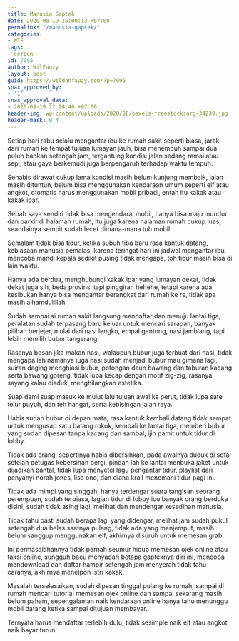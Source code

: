```yaml
---
title: Manusia Gaptek
date: 2020-08-19 15:00:13 +07:00
permalink: "/manusia-gaptek/"
categories:
- WTF
tags:
- cerpen
id: 7095
author: WilFauzy
layout: post
guid: https://wildanfauzy.com/?p=7095
snax_approved_by:
- '1'
snax_approval_data:
- 2020-08-19 22:04:46 +07:00
header-img: wp-content/uploads/2020/08/pexels-freestocksorg-34239.jpg
header-mask: 0.4
---
```


Setiap hari rabu selalu mengantar ibu ke rumah sakit seperti biasa, jarak dari rumah ke tempat tujuan lumayan jauh, bisa menempuh sampai dua puluh bahkan setengah jam, tergantung kondisi jalan sedang ramai atau sepi, atau gaya berkemudi juga berpengaruh terhadap waktu tempuh.&nbsp;

Sehabis dirawat cukup lama kondisi masih belum kunjung membaik, jalan masih dituntun, belum bisa menggunakan kendaraan umum seperti elf atau angkot, otomatis harus menggunakan mobil pribadi, entah itu kakak atau kakak ipar.&nbsp;

Sebab saya sendiri tidak bisa mengendarai mobil, hanya bisa maju mundur dan parkir di halaman rumah, itu juga karena halaman rumah cukup luas, seandainya sempit sudah lecet dimana-mana tuh mobil.&nbsp;

Semalam tidak bisa tidur, ketika subuh tiba baru rasa kantuk datang, kebiasaan manusia pemalas, karena teringat hari ini jadwal mengantar ibu, mencoba mandi kepala sedikit pusing tidak mengapa, toh tidur masih bisa di lain waktu.&nbsp;

Hanya ada berdua, menghubungi kakak ipar yang lumayan dekat, tidak dekat juga sih, beda provinsi tapi pinggiran hehehe, tetapi karena ada kesibukan hanya bisa mengantar berangkat dari rumah ke rs, tidak apa masih alhamdulillah.&nbsp;

Sudah sampai si rumah sakit langsung mendaftar dan menuju lantai tiga, peralatan sudah terpasang baru keluar untuk mencari sarapan, banyak pilihan berjejer, mulai dari nasi lengko, empal gentong, nasi jamblang, tapi lebih memilih bubur tangerang.&nbsp;

Rasanya bosan jika makan nasi, walaupun bubur juga terbuat dari nasi, tidak mengapa lah namanya juga nasi sudah menjadi bubur mau gimana lagi, suiran daging menghiasi bubur, potongan daun bawang dan taburan kacang serta bawang goreng, tidak lupa kecap dengan motif zig-zig, rasanya sayang kalau diaduk, menghilangkan estetika.&nbsp;

Suap demi suap masuk ke mulut lalu tujuan awal ke perut, tidak lupa sate telur puyuh, dan teh hangat, serta kebisingan jalan raya.&nbsp;

Habis sudah bubur di depan mata, rasa kantuk kembali datang tidak sempat untuk mengusap satu batang rokok, kembali ke lantai tiga, memberi bubur yang sudah dipesan tanpa kacang dan sambal, ijin pamit untuk tidur di lobby.&nbsp;

Tidak ada orang, sepertinya habis dibersihkan, pada awalnya duduk di sofa setelah petugas kebersihan pergi, pindah lah ke lantai menbuka jaket untuk dijadikan bantal, tidak lupa menyetel lagu pengantar tidur, playlist dari penyanyi norah jones, lisa ono, dan diana krall menemani tidur pagi ini.&nbsp;

Tidak ada mimpi yang singgah, hanya terdengar suara tangisan seorang perempuan, sudah terbiasa, lagian tidur di lobby icu banyak orang berduka disini, sudah tidak asing lagi, melihat dan mendengar kesedihan manusia.&nbsp;

Tidak tahu pasti sudah berapa lagi yang didengar, melihat jam sudah pukul setengah dua belas saatnya pulang, tidak ada yang menjemput, masih belum sanggup menggunakan elf, akhirnya disuruh untuk memesan grab.&nbsp;

Ini permasalahannya tidak pernah seumur hidup memesan ojek online atau taksi online, sungguh baeu menyadari betapa gapteknya diri ini, mencoba mendownload dan daftar hampir setengah jam menyerah tidak tahu caranya, akhirnya menelpon istri kakak.&nbsp;

Masalah terselesaikan, sudah dipesan tinggal pulang ke rumah, sampai di rumah mencari tutorial memesan ojek online dan sampai sekarang masih belum paham, sepengalaman naik kendaraan online hanya tahu menunggu mobil datang ketika sampai ditujuan membayar.&nbsp;

Ternyata harus mendaftar terlebih dulu, tidak sesimple naik elf atau angkot naik bayar turun.&nbsp;
